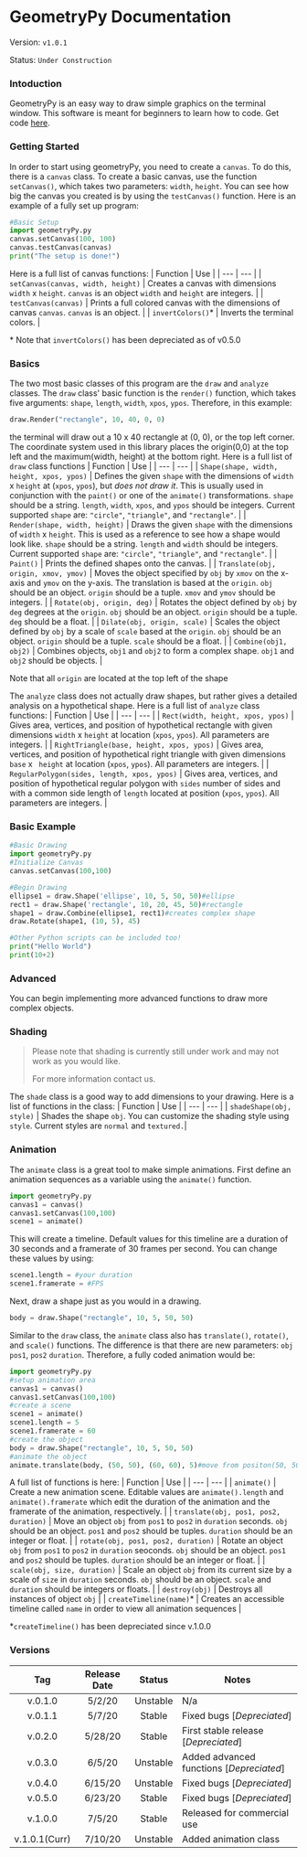 # GeometryPy Documentation
Version: `v1.0.1`

Status: `Under Construction`

### Intoduction
GeometryPy is an easy way to draw simple graphics on the terminal window. This software is meant for beginners to learn how to code. Get code [here](https://biancanev.github.io/The-Potato-Place/store/apps/geometryPy).

### Getting Started
In order to start using geometryPy, you need to create a `canvas`. To do this, there is a `canvas` class. To create a basic canvas, use the function `setCanvas()`, which takes two parameters: `width`, `height`. You can see how big the canvas you created is by using the `testCanvas()` function. Here is an example of a fully set up program:
```python
#Basic Setup
import geometryPy.py
canvas.setCanvas(100, 100)
canvas.testCanvas(canvas)
print("The setup is done!")
```
Here is a full list of canvas functions:
| Function | Use |
| --- | --- |
| `setCanvas(canvas, width, height)` | Creates a canvas with dimensions `width` x `height`. `canvas` is an object `width` and `height` are integers. |
| `testCanvas(canvas)` | Prints a full colored canvas with the dimensions of canvas `canvas`. `canvas` is an object. |
| `invertColors()`* | Inverts the terminal colors. |

\* Note that `invertColors()` has been depreciated as of v0.5.0 
### Basics
The two most basic classes of this program are the `draw` and `analyze` classes. The `draw` class' basic function is the `render()` function, which takes five arguments: `shape`, `length`, `width`, `xpos`, `ypos`. Therefore, in this example:
```python
draw.Render("rectangle", 10, 40, 0, 0)
```
the terminal will draw out a 10 x 40 rectangle at (0, 0), or the top left corner. The coordinate system used in this library places the origin(0,0) at the top left and the maximum(width, height) at the bottom right.
Here is a full list of `draw` class functions
| Function | Use |
| --- | --- |
| `Shape(shape, width, height, xpos, ypos)` | Defines the given `shape` with the dimensions of `width` x `height` at (`xpos`, `ypos`), but *does not draw it*. This is usually used in conjunction with the `paint()` or one of the `animate()` transformations. `shape` should be a string. `length`, `width`, `xpos`, and `ypos` should be integers. Current supported `shape` are: `"circle"`, `"triangle"`, and `"rectangle"`. |
| `Render(shape, width, height)` | Draws the given `shape` with the dimensions of `width` x `height`. This is used as a reference to see how a shape would look like. `shape` should be a string. `length` and `width` should be integers. Current supported `shape` are: `"circle"`, `"triangle"`, and `"rectangle"`. |
| `Paint()` | Prints the defined shapes onto the canvas. |
| `Translate(obj, origin, xmov, ymov)` | Moves the object specified by `obj` by `xmov` on the x-axis and `ymov` on the y-axis. The translation is based at the `origin`. `obj` should be an object. `origin` should be a tuple. `xmov` and `ymov` should be integers. |
| `Rotate(obj, origin, deg)` | Rotates the object defined by `obj` by `deg` degrees at the `origin`. `obj` should be an object. `origin` should be a tuple. `deg` should be a float. |
| `Dilate(obj, origin, scale)` | Scales the object defined by `obj` by a scale of `scale` based at the `origin`. `obj` should be an object. `origin` should be a tuple. `scale` should be a float. |
| `Combine(obj1, obj2)` | Combines objects, `obj1` and `obj2` to form a complex shape. `obj1` and `obj2` should be objects. |

Note that all `origin` are located at the top left of the shape

The `analyze` class does not actually draw shapes, but rather gives a detailed analysis on a hypothetical shape.
Here is a full list of `analyze` class functions:
| Function | Use |
| --- | --- |
| `Rect(width, height, xpos, ypos)` | Gives area, vertices, and position of hypothetical rectangle with given dimensions `width` x `height` at location (`xpos`, `ypos`). All parameters are integers. |
| `RightTriangle(base, height, xpos, ypos)` | Gives area, vertices, and position of hypothetical right triangle with given dimensions `base` x ` height` at location (`xpos`, `ypos`). All parameters are integers. |
| `RegularPolygon(sides, length, xpos, ypos)` | Gives area, vertices, and position of hypothetical regular polygon with `sides` number of sides and with a common side length of `length` located at position (`xpos`, `ypos`). All parameters are integers. |

### Basic Example 
```python
#Basic Drawing
import geometryPy.py
#Initialize Canvas
canvas.setCanvas(100,100)

#Begin Drawing
ellipse1 = draw.Shape('ellipse', 10, 5, 50, 50)#ellipse
rect1 = draw.Shape('rectangle', 10, 20, 45, 50)#rectangle
shape1 = draw.Combine(ellipse1, rect1)#creates complex shape
draw.Rotate(shape1, (10, 5), 45)

#Other Python scripts can be included too!
print("Hello World")
print(10+2)
```

### Advanced
You can begin implementing more advanced functions to draw more complex objects.

### Shading
> Please note that shading is currently still under work and may not work as you would like.
>
> For more information contact us.

The `shade` class is a good way to add dimensions to your drawing. Here is a list of functions in the class:
| Function | Use |
| --- | --- |
| `shadeShape(obj, style)` | Shades the shape `obj`. You can customize the shading style using `style`. Current styles are `normal` and `textured.`|

### Animation
The `animate` class is a great tool to make simple animations. First define an animation sequences as a variable using the `animate()` function.
```python
import geometryPy.py
canvas1 = canvas()
canvas1.setCanvas(100,100)
scene1 = animate()
```
This will create a timeline. Default values for this timeline are a duration of 30 seconds and a framerate of 30 frames per second. You can change these values by using:
```python
scene1.length = #your duration
scene1.framerate = #FPS
```
Next, draw a shape just as you would in a drawing.
```python
body = draw.Shape("rectangle", 10, 5, 50, 50)
```
Similar to the `draw` class, the `animate` class also has `translate()`, `rotate()`, and `scale()` functions. The difference is that there are new parameters: `obj` `pos1`, `pos2` `duration`. Therefore, a fully coded animation would be:
```python
import geometryPy.py
#setup animation area
canvas1 = canvas()
canvas1.setCanvas(100,100)
#create a scene
scene1 = animate()
scene1.length = 5
scene1.framerate = 60
#create the object
body = draw.Shape("rectangle", 10, 5, 50, 50)
#animate the object
animate.translate(body, (50, 50), (60, 60), 5)#move from positon(50, 50) to positon (60, 60) in 5 seconds
```
A full list of functions is here:
| Function | Use |
| --- | --- |
| `animate()` | Create a new animation scene. Editable values are `animate().length` and `animate().framerate` which edit the duration of the animation and the framerate of the animation, respectively. |
| `translate(obj, pos1, pos2, duration)` | Move an object `obj` from `pos1` to `pos2` in `duration` seconds. `obj` should be an object. `pos1` and `pos2` should be tuples. `duration` should be an integer or float. |
| `rotate(obj, pos1, pos2, duration)` | Rotate an object `obj` from `pos1` to `pos2` in `duration` seoconds. `obj` should be an object. `pos1` and `pos2` should be tuples. `duration` should be an integer or float. |
| `scale(obj, size, duration)` | Scale an object `obj` from its current size by a scale of `size` in `duration` seconds. `obj` should be an object. `scale` and `duration` should be integers or floats. |
| `destroy(obj)` | Destroys all instances of object `obj` |
| `createTimeline(name)`\* | Creates an accessible timeline called `name` in order to view all animation sequences |

\*`createTimeline()` has been depreciated since v.1.0.0

### Versions
| Tag | Release Date | Status | Notes |
| :---: | :---: | :---: | --- |
|v.0.1.0 | 5/2/20 | Unstable | N/a |
|v.0.1.1 | 5/7/20 | Stable | Fixed bugs \[*Depreciated*\] |
|v.0.2.0 | 5/28/20 | Stable | First stable release \[*Depreciated*\] |
|v.0.3.0 | 6/5/20 | Unstable | Added advanced functions \[*Depreciated*\] |
|v.0.4.0 | 6/15/20 | Unstable | Fixed bugs \[*Depreciated*\] |
|v.0.5.0 | 6/23/20 | Stable | Fixed bugs \[*Depreciated*\] |
|v.1.0.0 | 7/5/20 | Stable | Released for commercial use |
|v.1.0.1(Curr) | 7/10/20 | Unstable | Added animation class |
